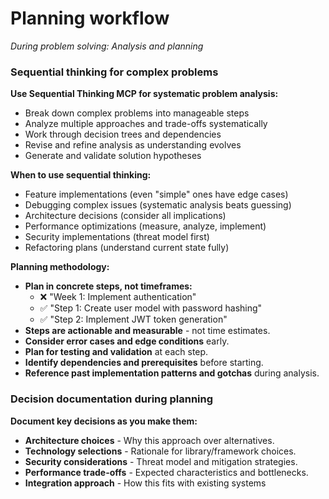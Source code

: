 # Planning workflow

_During problem solving: Analysis and planning_

### Sequential thinking for complex problems

**Use Sequential Thinking MCP for systematic problem analysis:**

- Break down complex problems into manageable steps
- Analyze multiple approaches and trade-offs systematically
- Work through decision trees and dependencies
- Revise and refine analysis as understanding evolves
- Generate and validate solution hypotheses

**When to use sequential thinking:**

- Feature implementations (even "simple" ones have edge cases)
- Debugging complex issues (systematic analysis beats guessing)
- Architecture decisions (consider all implications)
- Performance optimizations (measure, analyze, implement)
- Security implementations (threat model first)
- Refactoring plans (understand current state fully)

**Planning methodology:**

- **Plan in concrete steps, not timeframes:**
  - ❌ "Week 1: Implement authentication"
  - ✅ "Step 1: Create user model with password hashing"
  - ✅ "Step 2: Implement JWT token generation"
- **Steps are actionable and measurable** - not time estimates.
- **Consider error cases and edge conditions** early.
- **Plan for testing and validation** at each step.
- **Identify dependencies and prerequisites** before starting.
- **Reference past implementation patterns and gotchas** during analysis.

### Decision documentation during planning

**Document key decisions as you make them:**

- **Architecture choices** - Why this approach over alternatives.
- **Technology selections** - Rationale for library/framework choices.
- **Security considerations** - Threat model and mitigation strategies.
- **Performance trade-offs** - Expected characteristics and bottlenecks.
- **Integration approach** - How this fits with existing systems
